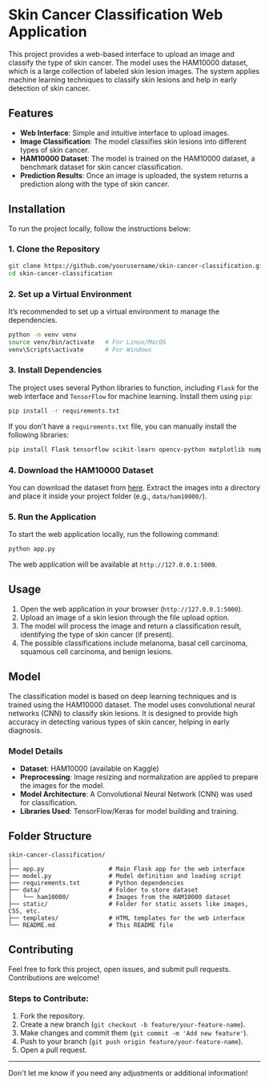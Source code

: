 # Skin Cancer Classification Web Application

This project provides a web-based interface to upload an image and classify the type of skin cancer. The model uses the HAM10000 dataset, which is a large collection of labeled skin lesion images. The system applies machine learning techniques to classify skin lesions and help in early detection of skin cancer.

## Features

- **Web Interface**: Simple and intuitive interface to upload images.
- **Image Classification**: The model classifies skin lesions into different types of skin cancer.
- **HAM10000 Dataset**: The model is trained on the HAM10000 dataset, a benchmark dataset for skin cancer classification.
- **Prediction Results**: Once an image is uploaded, the system returns a prediction along with the type of skin cancer.

## Installation

To run the project locally, follow the instructions below:

### 1. Clone the Repository

```bash
git clone https://github.com/yourusername/skin-cancer-classification.git
cd skin-cancer-classification
```

### 2. Set up a Virtual Environment

It’s recommended to set up a virtual environment to manage the dependencies.

```bash
python -m venv venv
source venv/bin/activate   # For Linux/MacOS
venv\Scripts\activate      # For Windows
```

### 3. Install Dependencies

The project uses several Python libraries to function, including `Flask` for the web interface and `TensorFlow` for machine learning. Install them using `pip`:

```bash
pip install -r requirements.txt
```

If you don't have a `requirements.txt` file, you can manually install the following libraries:

```bash
pip install Flask tensorflow scikit-learn opencv-python matplotlib numpy pillow
```

### 4. Download the HAM10000 Dataset

You can download the dataset from [here](https://www.kaggle.com/datasets/competitions/skin-cancer-classification-ham10000). Extract the images into a directory and place it inside your project folder (e.g., `data/ham10000/`).

### 5. Run the Application

To start the web application locally, run the following command:

```bash
python app.py
```

The web application will be available at `http://127.0.0.1:5000`.

## Usage

1. Open the web application in your browser (`http://127.0.0.1:5000`).
2. Upload an image of a skin lesion through the file upload option.
3. The model will process the image and return a classification result, identifying the type of skin cancer (if present).
4. The possible classifications include melanoma, basal cell carcinoma, squamous cell carcinoma, and benign lesions.

## Model

The classification model is based on deep learning techniques and is trained using the HAM10000 dataset. The model uses convolutional neural networks (CNN) to classify skin lesions. It is designed to provide high accuracy in detecting various types of skin cancer, helping in early diagnosis.

### Model Details

- **Dataset**: HAM10000 (available on Kaggle)
- **Preprocessing**: Image resizing and normalization are applied to prepare the images for the model.
- **Model Architecture**: A Convolutional Neural Network (CNN) was used for classification.
- **Libraries Used**: TensorFlow/Keras for model building and training.

## Folder Structure

```plaintext
skin-cancer-classification/
│
├── app.py                  # Main Flask app for the web interface
├── model.py                # Model definition and loading script
├── requirements.txt        # Python dependencies
├── data/                   # Folder to store dataset
│   └── ham10000/           # Images from the HAM10000 dataset
├── static/                 # Folder for static assets like images, CSS, etc.
├── templates/              # HTML templates for the web interface
└── README.md               # This README file
```

## Contributing

Feel free to fork this project, open issues, and submit pull requests. Contributions are welcome!

### Steps to Contribute:

1. Fork the repository.
2. Create a new branch (`git checkout -b feature/your-feature-name`).
3. Make changes and commit them (`git commit -m 'Add new feature'`).
4. Push to your branch (`git push origin feature/your-feature-name`).
5. Open a pull request.

---

Don't let me know if you need any adjustments or additional information!

